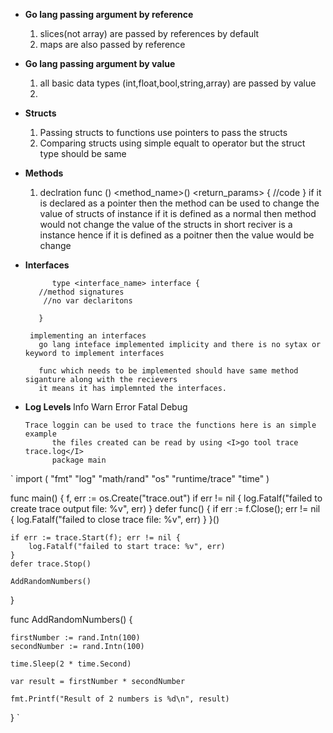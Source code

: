 + <B>Go lang passing argument by reference </B>
    1. slices(not array) are passed by references by default
    2. maps are also passed by reference 
    
+ <B> Go lang passing argument by value </B>
    1. all basic data types (int,float,bool,string,array) are passed by value
    2. 
    
+ <B> Structs </B>
    1. Passing structs to functions 
       use pointers to pass the structs
    2. Comparing structs
       using simple equalt to operator but the struct type should be same
+ <B> Methods </B>
    1. declration
      func (<receiver>) <method_name>(<parameter>) <return_params> {
        //code 
        }
        <receiver> if it is declared as a pointer then the method can be used to change the value of structs of instance
        <receiver> if it is defined as a normal then method would not change the value of the structs
        in short reciver is a instance hence if it is defined as a poitner then the value would be change
        
+ <B> Interfaces </B>
      
            type <interface_name> interface {
         //method signatures
          //no var declaritons
          
         }
         
       implementing an interfaces
         go lang inteface implemented implicity and there is no sytax or keyword to implement interfaces
         
         func which needs to be implemented should have same method siganture along with the recievers
         it means it has implemnted the interfaces.
         
         
+ <B> Log Levels </B>
            Info 
            Warn
            Error
            Fatal
            Debug
            
      Trace loggin can be used to trace the functions here is an simple example
            the files created can be read by using <I>go tool trace trace.log</I>
            package main
`
import (
	"fmt"
	"log"
	"math/rand"
	"os"
	"runtime/trace"
	"time"
)

func main() {
	f, err := os.Create("trace.out")
	if err != nil {
		log.Fatalf("failed to create trace output file: %v", err)
	}
	defer func() {
		if err := f.Close(); err != nil {
			log.Fatalf("failed to close trace file: %v", err)
		}
	}()

	if err := trace.Start(f); err != nil {
		log.Fatalf("failed to start trace: %v", err)
	}
	defer trace.Stop()

	AddRandomNumbers()
}

func AddRandomNumbers() {

	firstNumber := rand.Intn(100)
	secondNumber := rand.Intn(100)

	time.Sleep(2 * time.Second)

	var result = firstNumber * secondNumber

	fmt.Printf("Result of 2 numbers is %d\n", result)
}
 `
            
            
            
